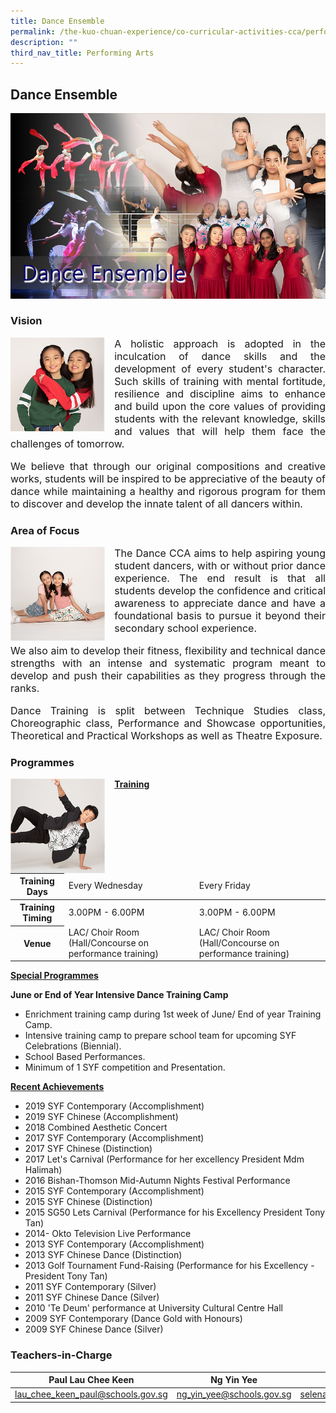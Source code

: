 ```yaml
---
title: Dance Ensemble
permalink: /the-kuo-chuan-experience/co-curricular-activities-cca/performing-arts/dance-ensemble/
description: ""
third_nav_title: Performing Arts
---
```

## Dance Ensemble

![](/images/The%20Kuo%20Chuan%20Experience/CCA/Dance%20Ensemble/DanceEnsemble.jpg)


### Vision

<img src="/images/The%20Kuo%20Chuan%20Experience/CCA/Dance%20Ensemble/dance1.jpg" style="width:30%;margin-right:15px;" align = "left">


<p style="text-align: justify;font-size:16px;">
A holistic approach is adopted in the inculcation of dance skills and the development of every student's character. Such skills of training with mental fortitude, resilience and discipline aims to enhance and build upon the core values of providing students with the relevant knowledge, skills and values that will help them face the challenges of tomorrow.</p>

<p style="text-align: justify;font-size:16px;">
We believe that through our original compositions and creative works, students will be inspired to be appreciative of the beauty of dance while maintaining a healthy and rigorous program for them to discover and develop the innate talent of all dancers within.</p>

### Area of Focus

<img src="/images/The%20Kuo%20Chuan%20Experience/CCA/Dance%20Ensemble/dance2.jpg" style="width:30%;margin-right:15px;" align = "left">

<p style="text-align: justify;font-size:16px;">
The Dance CCA aims to help aspiring young student dancers, with or without prior dance experience. The end result is that all students develop the confidence and critical awareness to appreciate dance and have a foundational basis to pursue it beyond their secondary school experience.</p>

  

<p style="text-align: justify;font-size:16px;">
We also aim to develop their fitness, flexibility and technical dance strengths with an intense and systematic program meant to develop and push their capabilities as they progress through the ranks.</p>

  

<p style="text-align: justify;font-size:16px;">
Dance Training is split between Technique Studies class, Choreographic class, Performance and Showcase opportunities, Theoretical and Practical Workshops as well as Theatre Exposure.</p>

### Programmes

<img src="/images/The%20Kuo%20Chuan%20Experience/CCA/Dance%20Ensemble/dance3.jpg" style="width:30%;margin-right:15px;" align = "left">

**<u>Training</u>**

<table>
<thead>
  <tr>
    <th>Training Days</th>
    <td>Every Wednesday</td>
    <td>Every Friday</td>
  </tr>
</thead>
<tbody>
  <tr>
    <th> Training Timing</th>
    <td>3.00PM - 6.00PM</td>
    <td>3.00PM - 6.00PM</td>
  </tr>
  <tr>
    <th> Venue</th>
    <td>LAC/ Choir Room (Hall/Concourse on performance training) </td>
    <td>LAC/ Choir Room (Hall/Concourse on performance training) </td>
  </tr>
</tbody>
</table>

**<u>Special Programmes</u>**

**June or End of Year Intensive Dance Training Camp**  

*   Enrichment training camp during 1st week of June/ End of year Training Camp.
*   Intensive training camp to prepare school team for upcoming SYF Celebrations (Biennial).
*   School Based Performances.
*   Minimum of 1 SYF competition and Presentation.

**<u>Recent Achievements</u>**

*   2019 SYF Contemporary (Accomplishment)
*   2019 SYF Chinese (Accomplishment)
*   2018 Combined Aesthetic Concert 
*   2017 SYF Contemporary (Accomplishment)
*   2017 SYF Chinese (Distinction)
*   2017 Let's Carnival (Performance for her excellency President Mdm Halimah)
*   2016 Bishan-Thomson Mid-Autumn Nights Festival Performance
*   2015 SYF Contemporary (Accomplishment)
*   2015 SYF Chinese (Distinction)
*   2015 SG50 Lets Carnival (Performance for his Excellency President Tony Tan)
*   2014- Okto Television Live Performance
*   2013 SYF Contemporary (Accomplishment)
*   2013 SYF Chinese Dance (Distinction)
*   2013 Golf Tournament Fund-Raising (Performance for his Excellency - President Tony Tan)
*   2011 SYF Contemporary (Silver)
*   2011 SYF Chinese Dance (Silver)
*   2010 'Te Deum' performance at University Cultural Centre Hall
*   2009 SYF Contemporary (Dance Gold with Honours)
*   2009 SYF Chinese Dance (Silver)

### Teachers-in-Charge



| Paul Lau Chee Keen| Ng Yin Yee | Selena Wee|
| -------- | -------- | -------- |
| <a href="mailto:lau_chee_keen_paul@schools.gov.sg">lau_chee_keen_paul@schools.gov.sg</a>     | <a href="mailto:ng_yin_yee@schools.gov.sg">ng_yin_yee@schools.gov.sg</a>     | <a href="mailto:selena_wee@schools.gov.sg">selena_wee@schools.gov.sg</a>    |